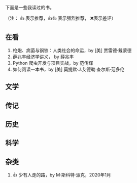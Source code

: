 下面是一些我读过的书。

（注： 👍 表示推荐，👍👍 表示强烈推荐， :x:表示差评）

## 在看

1. 枪炮、病菌与钢铁：人类社会的命运，by [美] 贾雷德·戴蒙德
1. 薛兆丰经济学讲义， by 薛兆丰
1. Python 爬虫开发与项目实战，by 范传辉
1. 如何阅读一本书，by [美] 莫提默·J.艾德勒 查尔斯·范多伦

## 文学

## 传记

## 历史

## 科学

## 杂类

1. 👍 少有人走的路，by M·斯科特·派克，2020年1月
